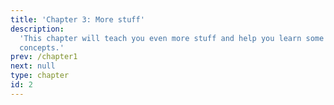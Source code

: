 ```yaml
---
title: 'Chapter 3: More stuff'
description:
  'This chapter will teach you even more stuff and help you learn some new
  concepts.'
prev: /chapter1
next: null
type: chapter
id: 2
---
```

